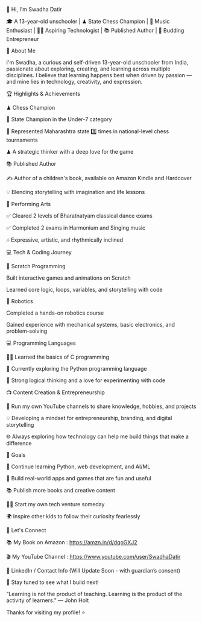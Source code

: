 👋 Hi, I'm Swadha Datir

🎓 A 13-year-old unschooler | ♟ State Chess Champion | 🎼 Music Enthusiast | 👩‍💻 Aspiring Technologist | 📚 Published Author | 🚀 Budding Entrepreneur

🌟 About Me

I'm Swadha, a curious and self-driven 13-year-old unschooler from India, passionate about exploring, creating, and learning across multiple disciplines. I believe that learning happens best when driven by passion — and mine lies in technology, creativity, and expression.

🏆 Highlights & Achievements

♟ Chess Champion

🥇 State Champion in the Under-7 category

🏅 Represented Maharashtra state 3️⃣ times in national-level chess tournaments

♟ A strategic thinker with a deep love for the game

📚 Published Author

✍️ Author of a children's book, available on Amazon Kindle and Hardcover

💡 Blending storytelling with imagination and life lessons

💃 Performing Arts

✅ Cleared 2 levels of Bharatnatyam classical dance exams

✅ Completed 2 exams in Harmonium and Singing music

🎶 Expressive, artistic, and rhythmically inclined

💻 Tech & Coding Journey

👾 Scratch Programming

Built interactive games and animations on Scratch

Learned core logic, loops, variables, and storytelling with code

🤖 Robotics

Completed a hands-on robotics course

Gained experience with mechanical systems, basic electronics, and problem-solving

💻 Programming Languages

👩‍💻 Learned the basics of C programming

🐍 Currently exploring the Python programming language

🧠 Strong logical thinking and a love for experimenting with code

📺 Content Creation & Entrepreneurship

🎥 Run my own YouTube channels to share knowledge, hobbies, and projects

💡 Developing a mindset for entrepreneurship, branding, and digital storytelling

🌐 Always exploring how technology can help me build things that make a difference

🚀 Goals

🌱 Continue learning Python, web development, and AI/ML

📱 Build real-world apps and games that are fun and useful

📚 Publish more books and creative content

👩‍💼 Start my own tech venture someday

🌍 Inspire other kids to follow their curiosity fearlessly

🔗 Let's Connect

📚 My Book on Amazon : https://amzn.in/d/dqoGXJ2

🎬 My YouTube Channel : https://www.youtube.com/user/SwadhaDatir

💬 LinkedIn / Contact Info (Will Update Soon - with guardian’s consent)

🌟 Stay tuned to see what I build next!

“Learning is not the product of teaching. Learning is the product of the activity of learners.” — John Holt

Thanks for visiting my profile! ⭐

